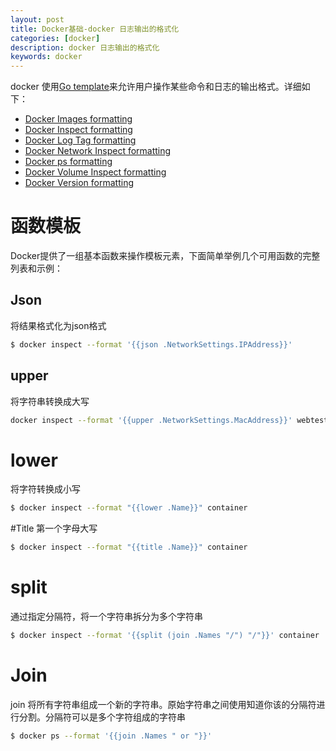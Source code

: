 ```yaml
---
layout: post
title: Docker基础-docker 日志输出的格式化
categories: [docker]
description: docker 日志输出的格式化
keywords: docker
---
```


docker 使用[Go template](https://golang.org/pkg/text/template/)来允许用户操作某些命令和日志的输出格式。详细如下：
* [Docker Images formatting](https://docs.docker.com/engine/reference/commandline/images/posts/#formatting)
* [Docker Inspect formatting](https://docs.docker.com/engine/reference/commandline/inspect/#examples)
* [Docker Log Tag formatting](https://docs.docker.com/engine/admin/logging/log_tags/)
* [Docker Network Inspect formatting](https://docs.docker.com/engine/reference/commandline/network_inspect/)
* [Docker ps formatting](https://docs.docker.com/engine/reference/commandline/ps/#formatting)
* [Docker Volume Inspect formatting](https://docs.docker.com/engine/reference/commandline/volume_inspect/)
* [Docker Version formatting](https://docs.docker.com/engine/reference/commandline/version/#examples)

<!--more-->
# 函数模板
Docker提供了一组基本函数来操作模板元素，下面简单举例几个可用函数的完整列表和示例：
## Json
将结果格式化为json格式
```bash
$ docker inspect --format '{{json .NetworkSettings.IPAddress}}'
```

## upper
将字符串转换成大写
```bash
docker inspect --format '{{upper .NetworkSettings.MacAddress}}' webtest1
```

# lower
将字符转换成小写
```bash
$ docker inspect --format "{{lower .Name}}" container
```

#Title
第一个字母大写
```bash
$ docker inspect --format "{{title .Name}}" container
```

# split
通过指定分隔符，将一个字符串拆分为多个字符串
```bash
$ docker inspect --format '{{split (join .Names "/") "/"}}' container
```

# Join
join 将所有字符串组成一个新的字符串。原始字符串之间使用知道你该的分隔符进行分割。分隔符可以是多个字符组成的字符串
```bash
$ docker ps --format '{{join .Names " or "}}'
```
